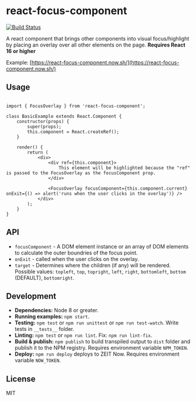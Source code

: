 # react-focus-component

[![Build Status](https://travis-ci.org/hofnarwillie/react-focus-component.svg?branch=master)](https://travis-ci.org/hofnarwillie/react-focus-component)

A react component that brings other components into visual focus/highlight by placing an overlay over all other elements on the page. **Requires React 16 or higher**

Example: [https://react-focus-component.now.sh/](https://react-focus-component.now.sh/)

## Usage

```

import { FocusOverlay } from 'react-focus-component';

class BasicExample extends React.Component {
    constructor(props) {
        super(props);
        this.component = React.createRef();
    }

    render() {
        return (
            <div>
                <div ref={this.component}>
                    This element will be highlighted because the "ref" is passed to the FocusOverlay as the focusComponent prop.
                </div>

                <FocusOverlay focusComponent={this.component.current} onExit={() => alert('runs when the user clicks in the overlay')} />
            </div>
        );
    }
}

```

## API

* `focusComponent` - A DOM element instance or an array of DOM elements to calculate the outer boundries of the focus point.
* `onExit` - called when the user clicks on the overlay.
* `target` - Determines where the children (if any) will be rendered. Possible values: `topleft`, `top`, `topright`, `left`, `right`, `bottomleft`, `bottom` (DEFAULT), `bottomright`.

## Development

* **Dependencies:** Node 8 or greater.
* **Running examples:** `npm start`.
* **Testing:** `npm test` or `npm run unittest` or `npm run test-watch`. Write tests in `__tests__` folder.
* **Linting:** `npm test` or `npm run lint`. Fix: `npm run lint-fix`.
* **Build & publish:** `npm publish` to build transpiled output to `dist` folder and publish it to the NPM registry. Requires environment variable `NPM_TOKEN`.
* **Deploy:** `npm run deploy` deploys to ZEIT Now. Requires environment variable `NOW_TOKEN`.

## License

MIT
